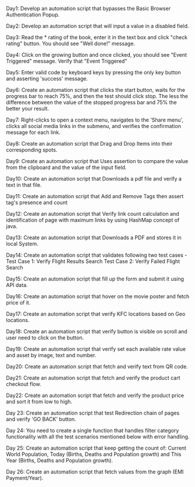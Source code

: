 Day1: Develop an automation script that bypasses the Basic Browser Authentication Popup.

Day2: Develop an automation script that will input a value in a disabled field.

Day3: Read the * rating of the book, enter it in the text box and click "check rating" button. You should see "Well done!" message.

Day4: Click on the growing button and once clicked, you should see "Event Triggered" message. Verify that "Event Triggered"

Day5: Enter valid code by keyboard keys by pressing the only key button and asserting 'success' message.

Day6: Create an automation script that clicks the start button, waits for the progress bar to reach 75%, and then the test should click stop. The less the difference between the value of the stopped progress bar and 75% the better your result.

Day7: Right-clicks to open a context menu, navigates to the 'Share menu', clicks all social media links in the submenu, and verifies the confirmation message for each link.

Day8: Create an automation script that Drag and Drop Items into their corresponding spots.

Day9: Create an automation script that Uses assertion to compare the value from the clipboard and the value of the input field.

Day10: Create an automation script that Downloads a pdf file and verify a text in that file.

Day11: Create an automation script that Add and Remove Tags then assert tag's presence and count

Day12: Create an automation script that Verify link count calculation and identification of page with maximum links by using HashMap concept of java.

Day13: Create an automation script that Downloads a PDF and stores it in local System.

Day14: Create an automation script that validates following two test cases -
       Test Case 1: Verify Flight Results Search
       Test Case 2: Verify Failed Flight Search

Day15: Create an automation script that fill up the form and submit it using API data.

Day16: Create an automation script that hover on the movie poster and fetch price of it.

Day17: Create an automation script that verify KFC locations based on Geo locations.

Day18: Create an automation script that verify button is visible on scroll and user need to click on the button.

Day19: Create an automation script that verify set each available rate value and asset by image, text and number.

Day20: Create an automation script that fetch and verify text from QR code.

Day21: Create an automation script that fetch and verify the product cart checkout flow.

Day22: Create an automation script that fetch and verify the product price and sort it from low to high.

Day 23: Create an automation script that test Redirection chain of pages and verify 'GO BACK' button.

Day 24: You need to create a single function that handles filter category functionality with all the test scenarios mentioned below with error handling.

Day 25: Create an automation script that keep getting the count of: Current World Population, Today (Births, Deaths and Population growth) and This Year (Births, Deaths and Population growth).

Day 26: Create an automation script that fetch values from the graph (EMI Payment/Year).